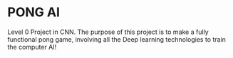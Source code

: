 # PONG AI


Level 0 Project in CNN.
The purpose of this project is to make a fully functional pong game, involving all the Deep learning technologies to train the computer AI!
